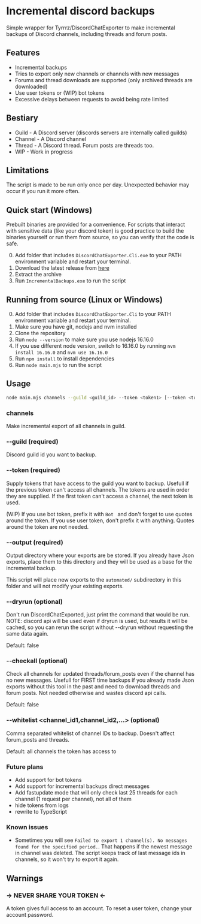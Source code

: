 # Incremental discord backups
Simple wrapper for Tyrrrz/DiscordChatExporter to make incremental backups of Discord channels, including threads and forum posts.

## Features
- Incremental backups
- Tries to export only new channels or channels with new messages
- Forums and thread downloads are supported (only archived threads are downloaded)
- Use user tokens or (WIP) bot tokens
- Excessive delays between requests to avoid being rate limited

## Bestiary
- Guild - A Discord server (discords servers are internally called guilds)
- Channel - A Discord channel
- Thread - A Discord thread. Forum posts are threads too.
- WIP - Work in progress

## Limitations
The script is made to be run only once per day. Unexpected behavior may occur if you run it more often.

## Quick start (Windows)
Prebuilt binaries are provided for a convenience. For scripts that interact with sensitive data (like your discord token) is good practice to build the binaries yourself or run them from source, so you can verify that the code is safe.

0. Add folder that includes `DiscordChatExporter.Cli.exe` to your PATH environment variable and restart your terminal.
1. Download the latest release from [here]()
2. Extract the archive
3. Run `IncrementalBackups.exe` to run the script

## Running from source (Linux or Windows)
0. Add folder that includes `DiscordChatExporter.Cli` to your PATH environment variable and restart your terminal.
1. Make sure you have git, nodejs and nvm installed
2. Clone the repository
3. Run `node --version` to make sure you use nodejs 16.16.0
4. If you use different node version, switch to 16.16.0 by running `nvm install 16.16.0` and `nvm use 16.16.0`
5. Run `npm install` to install dependencies
6. Run `node main.mjs` to run the script


## Usage
```bash
node main.mjs channels --guild <guild_id> --token <token1> [--token <token2>] [--token <token3>...]  --output <export_dir> [--dryrun] [--checkall]
```

### channels
Make incremental export of all channels in guild.

### --guild (required)
Discord guild id you want to backup.

### --token (required)
Supply tokens that have access to the guild you want to backup. Usefull if the previous token can't access all channels.
The tokens are used in order they are supplied. If the first token can't access a channel, the next token is used.

(WIP) If you use bot token, prefix it with `Bot ` and don't forget to use quotes around the token.
If you use user token, don't prefix it with anything. Quotes around the token are not needed.

### --output (required)
Output directory where your exports are be stored. If you already have Json exports, place them to this directory and they will be used as a base for the incremental backup.

This script will place new exports to the `automated/` subdirectory in this folder and will not modify your existing exports.

### --dryrun (optional)
Don't run DiscordChatExported, just print the command that would be run.
NOTE: discord api will be used even if dryrun is used, but results it will be cached, so you can rerun the script without --dryrun without requesting the same data again.

Default: false

### --checkall (optional)
Check all channels for updated threads/forum_posts even if the channel has no new messages. Usefull for FIRST time backups if you already made Json exports without this tool in the past and need to download threads and forum posts. Not needed otherwise and wastes discord api calls.

Default: false

### --whitelist <channel_id1,channel_id2,...> (optional)
Comma separated whitelist of channel IDs to backup.
Doesn't affect forum_posts and threads.

Default: all channels the token has access to

### Future plans
- Add support for bot tokens
- Add support for incremental backups direct messages
- Add fastupdate mode that will only check last 25 threads for each channel (1 request per channel), not all of them
- hide tokens from logs
- rewrite to TypeScript


### Known issues
- Sometimes you will see `Failed to export 1 channel(s). No messages found for the specified period.`. That happens if the newest message in channel was deleted. The script keeps track of last message ids in channels, so it won't try to export it again.

## Warnings
### → NEVER SHARE YOUR TOKEN ←
A token gives full access to an account. To reset a user token, change your account password.
